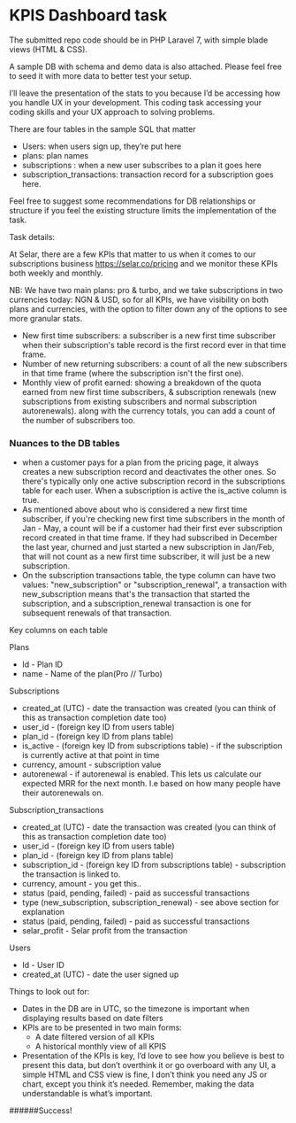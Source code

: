 # KPIS Dashboard task 
 
The submitted repo code should be in PHP Laravel 7, with simple blade views (HTML & CSS). 

A sample DB with schema and demo data is also attached. Please feel free to seed it with more data to better test your setup. 

I’ll leave the presentation of the stats to you because I’d be accessing how you handle UX in your development. This coding task accessing your coding skills and your UX approach to solving problems. 

There are four tables in the sample SQL that matter
- Users: when users sign up, they’re put here 
- plans: plan names
- subscriptions : when a new user subscribes to a plan it goes here
- subscription_transactions: transaction record for a subscription goes here.

Feel free to suggest some recommendations for DB relationships or structure if you feel the existing structure limits the implementation of the task. 

Task details: 

At Selar, there are a few KPIs that matter to us when it comes to our subscriptions business https://selar.co/pricing and we monitor these KPIs both weekly and monthly.

NB: We have two main plans: pro & turbo, and we take subscriptions in two currencies today: NGN & USD, so for all KPIs, we have visibility on both plans and currencies, with the option to filter down any of the options to see more granular stats.

- New first time subscribers: a subscriber is a new first time subscriber when their subscription's table record is the first record ever in that time frame. 
- Number of new returning subscribers: a count of all the new subscribers in that time frame (where the subscription isn't the first one).
- Monthly view of profit earned: showing a breakdown of the quota earned from new first time subscribers, & subscription renewals (new subscriptions from existing subscribers and normal subscription autorenewals). along with the currency totals, you can add a count of the number of subscribers too.

### Nuances to the DB tables
- when a customer pays for a plan from the pricing page, it always creates a new subscription record and deactivates the other ones. So there's typically only one active subscription record in the subscriptions table for each user. When a subscription is active the is_active column is true. 
- As mentioned above about who is considered a new first time subscriber, if you're checking new first time subscribers in the month of Jan - May, a count will be if a customer had their first ever subscription record created in that time frame. If they had subscribed in December the last year, churned and just started a new subscription in Jan/Feb, that will not count as a new first time subscriber, it will just be a new subscription. 
- On the subscription transactions table, the type column can have two values: "new_subscription" or "subscription_renewal", a transaction with new_subscription means that's the transaction that started the subscription, and a subscription_renewal transaction is one for subsequent renewals of that transaction. 

Key columns on each table 

Plans 
- Id - Plan ID
- name - Name of the plan(Pro // Turbo)

Subscriptions  
- created_at (UTC) -  date the transaction was created (you can think of this as transaction completion date too)
- user_id - (foreign key ID from users table) 
- plan_id - (foreign key ID from plans table) 
- is_active - (foreign key ID from subscriptions table)  - if the subscription is currently active at that point in time
- currency, amount - subscription value 
- autorenewal - if autorenewal is enabled. This lets us calculate our expected MRR for the next month. I.e based on how many people have their autorenewals on. 

Subscription_transactions  
- created_at (UTC) -  date the transaction was created (you can think of this as transaction completion date too)
- user_id - (foreign key ID from users table) 
- plan_id - (foreign key ID from plans table) 
- subscription_id - (foreign key ID from subscriptions table)  - subscription the transaction is linked to.
- currency, amount - you get this.. 
- status (paid, pending, failed) - paid as successful transactions 
- type (new_subscription, subscription_renewal) - see above section for explanation
- status (paid, pending, failed) - paid as successful transactions 
- selar_profit - Selar profit from the transaction

Users  
- Id - User ID 
- created_at (UTC) -  date the user signed up


Things to look out for: 
- Dates in the DB are in UTC, so the timezone is important when displaying results based on date filters 
- KPIs are to be presented in two main forms: 
    - A date filtered version of all KPIs 
    - A historical monthly view of all KPIS 
- Presentation of the KPIs is key, I’d love to see how you believe is best to present this data, but don’t overthink it or go overboard with any UI, a simple HTML and CSS view is fine, I don’t think you need any JS or chart, except you think it’s needed. Remember, making the data understandable is what’s important. 

######Success! 



